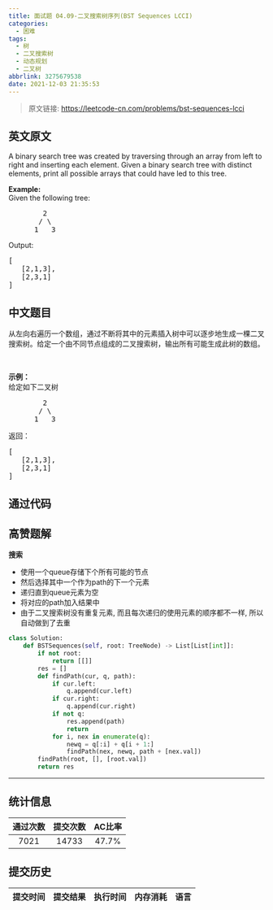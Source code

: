```yaml
---
title: 面试题 04.09-二叉搜索树序列(BST Sequences LCCI)
categories:
  - 困难
tags:
  - 树
  - 二叉搜索树
  - 动态规划
  - 二叉树
abbrlink: 3275679538
date: 2021-12-03 21:35:53
---
```


> 原文链接: https://leetcode-cn.com/problems/bst-sequences-lcci


## 英文原文
<div><p>A binary search tree was created by traversing through an array from left to right and inserting each element. Given a binary search tree with distinct elements, print all possible arrays that could have led to this tree.</p>

<p><strong>Example:</strong><br />
Given the following tree:</p>

<pre>
        2
       / \
      1   3
</pre>

<p>Output:</p>

<pre>
[
   [2,1,3],
   [2,3,1]
]
</pre>
</div>

## 中文题目
<div><p>从左向右遍历一个数组，通过不断将其中的元素插入树中可以逐步地生成一棵二叉搜索树。给定一个由不同节点组成的二叉搜索树，输出所有可能生成此树的数组。</p>

<p>&nbsp;</p>

<p><strong>示例：</strong><br>
给定如下二叉树</p>

<pre>        2
       / \
      1   3
</pre>

<p>返回：</p>

<pre>[
   [2,1,3],
   [2,3,1]
]
</pre>
</div>

## 通过代码
<RecoDemo>
</RecoDemo>


## 高赞题解
**搜索**
- 使用一个queue存储下个所有可能的节点
- 然后选择其中一个作为path的下一个元素
- 递归直到queue元素为空
- 将对应的path加入结果中
- 由于二叉搜索树没有重复元素, 而且每次递归的使用元素的顺序都不一样, 所以自动做到了去重
```python
class Solution:
    def BSTSequences(self, root: TreeNode) -> List[List[int]]:
        if not root:
            return [[]]
        res = []
        def findPath(cur, q, path):
            if cur.left:
                q.append(cur.left)
            if cur.right:
                q.append(cur.right)
            if not q:
                res.append(path)
                return
            for i, nex in enumerate(q):
                newq = q[:i] + q[i + 1:]
                findPath(nex, newq, path + [nex.val])
        findPath(root, [], [root.val])
        return res
```

---


## 统计信息
| 通过次数 | 提交次数 | AC比率 |
| :------: | :------: | :------: |
|    7021    |    14733    |   47.7%   |

## 提交历史
| 提交时间 | 提交结果 | 执行时间 |  内存消耗  | 语言 |
| :------: | :------: | :------: | :--------: | :--------: |
